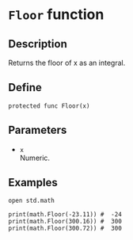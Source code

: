 # ``Floor`` function

## Description
Returns the floor of x as an integral.

## Define
```
protected func Floor(x)
```

## Parameters
+ ``x`` <br>
Numeric.

## Examples
```
open std.math

print(math.Floor(-23.11)) #  -24
print(math.Floor(300.16)) #  300
print(math.Floor(300.72)) #  300
```

